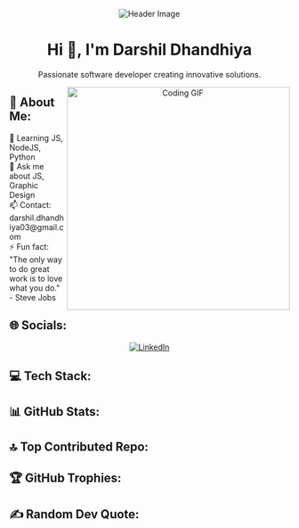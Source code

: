<!-- Header -->
<p align="center">
  <img src="https://developers.giphy.com/branch/master/static/api-512d36c09662682717108a38bbb5c57d.gif" alt="Header Image">
</p>

<!-- Introduction -->
<h1 align="center">Hi 👋, I'm Darshil Dhandhiya</h1>
<p align="center">Passionate software developer creating innovative solutions.</p>

<!-- GIF on the Right -->
<p align="center">
  <img align="right" alt="Coding GIF" width="400" src="https://cdn.dribbble.com/users/1162077/screenshots/3848914/programmer.gif">
</p>

<!-- About Me -->
<h2>💫 About Me:</h2>
<p>
  🌱 Learning JS, NodeJS, Python<br>
  💬 Ask me about JS, Graphic Design<br>
  📫 Contact: darshil.dhandhiya03@gmail.com<br>
  ⚡ Fun fact: "The only way to do great work is to love what you do." - Steve Jobs
</p>

<!-- Social Links -->
<h2>🌐 Socials:</h2>
<p align="center">
  <a href="https://linkedin.com/in/darshil-dhandhiya">
    <img src="https://img.shields.io/badge/LinkedIn-%230077B5.svg?logo=linkedin&logoColor=white" alt="LinkedIn">
  </a>
</p>

<!-- Tech Stack Badges -->
<h2>💻 Tech Stack:</h2>
<p align="center">
  <!-- Add your badges here -->
</p>

<!-- GitHub Stats and Top Languages -->
<h2>📊 GitHub Stats:</h2>
<p align="center">
  <!-- Add your GitHub stats and top languages cards here -->
</p>

<!-- Top Contributed Repo -->
<h2>🔝 Top Contributed Repo:</h2>
<p align="center">
  <!-- Add your top contributed repo card here -->
</p>

<!-- GitHub Trophies -->
<h2>🏆 GitHub Trophies:</h2>
<p align="center">
  <!-- Add your GitHub trophies here -->
</p>

<!-- Random Dev Quote -->
<h2>✍️ Random Dev Quote:</h2>
<p align="center">
  <!-- Add your random dev quote here -->
</p>
